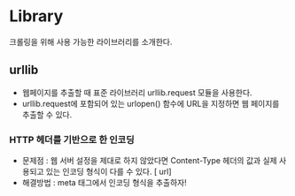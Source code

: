 # Library
 크롤링을 위해 사용 가능한 라이브러리를 소개한다.

 ## urllib
- 웹페이지를 추출할 때 표준 라이브러리 urllib.request 모듈을 사용한다.
- urllib.request에 포함되어 있는 urlopen() 함수에 URL을 지정하면 웹 페이지를 추출할 수 있다.

### HTTP 헤더를 기반으로 한 인코딩
- 문제점 : 웹 서버 설정을 제대로 하지 않았다면 Content-Type 헤더의 값과 실제 사용되고 있는 인코딩 형식이 다를 수 있다. [ url]
- 해결방법 : meta 태그에서 인코딩 형식을 추출하자!